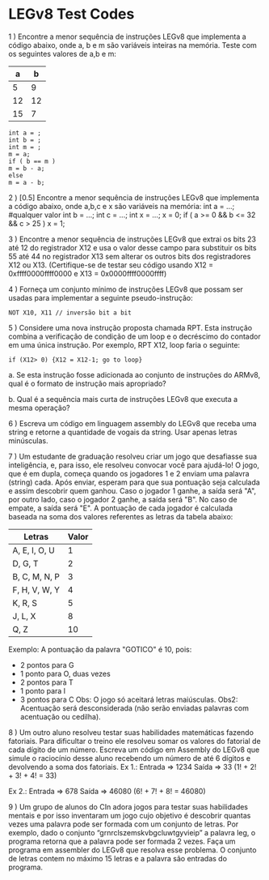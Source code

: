 # LEGv8 Test Codes

1 ) Encontre a menor sequência de instruções LEGv8 que implementa a código abaixo,
onde a, b e m são variáveis inteiras na memória. Teste com os seguintes valores de a,b
e m:

|a|b|
|--|--|
|5 | 9|
|12 | 12|
|15 | 7|
```
int a = ;
int b = ;
int m = ;
m = a;
if ( b == m )
m = b - a;
else
m = a - b;
```
2 ) [0.5] Encontre a menor sequência de instruções LEGv8 que implementa a código abaixo,
onde a,b,c e x são variáveis na memória:
int a = ...; #qualquer valor
int b = ...;
int c = ...;
int x = ...;
x = 0;
if ( a >= 0 && b <= 32 && c > 25 )
x = 1;

3 ) Encontre a menor sequência de instruções LEGv8 que extrai os bits 23 até 12 do
registrador X12 e usa o valor desse campo para substituir os bits 55 até 44 no registrador
X13 sem alterar os outros bits dos registradores X12 ou X13.
(Certifique-se de testar seu código usando X12 = 0xffff0000ffff0000 e X13 =
0x0000ffff0000ffff)

4 ) Forneça um conjunto mínimo de instruções LEGv8 que possam ser usadas para
implementar a seguinte pseudo-instrução:
```
NOT X10, X11 // inversão bit a bit
```
5 ) Considere uma nova instrução proposta chamada RPT. Esta instrução combina a
verificação de condição de um loop e o decréscimo do contador em uma única instrução.
Por exemplo, RPT X12, loop faria o seguinte:
```
if (X12> 0) {X12 = X12-1; go to loop}
```

a. Se esta instrução fosse adicionada ao conjunto de instruções do ARMv8, qual é o
formato de instrução mais apropriado?

b. Qual é a sequência mais curta de instruções LEGv8 que executa a mesma
operação?

6 ) Escreva um código em linguagem assembly do LEGv8 que receba uma string e
retorne a quantidade de vogais da string. Usar apenas letras minúsculas.

7 ) Um estudante de graduação resolveu criar um jogo que desafiasse sua
inteligência, e, para isso, ele resolveu convocar você para ajudá-lo! O jogo, que é em
dupla, começa quando os jogadores 1 e 2 enviam uma palavra (string) cada. Após
enviar, esperam para que sua pontuação seja calculada e assim descobrir quem
ganhou. Caso o jogador 1 ganhe, a saída será "A", por outro lado, caso o jogador 2
ganhe, a saída será "B". No caso de empate, a saída será "E".
A pontuação de cada jogador é calculada baseada na soma dos valores referentes as
letras da tabela abaixo:

  |Letras| Valor|
  |------|------|
  |A, E, I, O, U| 1|
  |D, G, T |2|
  |B, C, M, N, P| 3|
  |F, H, V, W, Y| 4|
  |K, R, S| 5|
  |J, L, X| 8|
  |Q, Z| 10|

  Exemplo:
  A pontuação da palavra "GOTICO" é 10, pois:
  - 2 pontos para G
  - 1 ponto para O, duas vezes
  - 2 pontos para T
  - 1 ponto para I
  - 3 pontos para C
  Obs: O jogo só aceitará letras maiúsculas.
  Obs2: Acentuação será desconsiderada (não serão enviadas palavras com
  acentuação ou cedilha).
  
8 ) Um outro aluno resolveu testar suas habilidades matemáticas fazendo fatoriais.
Para dificultar o treino ele resolveu somar os valores do fatorial de cada dígito de um
número. Escreva um código em Assembly do LEGv8 que simule o raciocínio desse
aluno recebendo um número de até 6 dígitos e devolvendo a soma dos fatoriais.
  Ex 1.: Entrada => 1234
  Saída => 33 (1! + 2! + 3! + 4! = 33)

  Ex 2.: Entrada => 678
  Saída => 46080 (6! + 7! + 8! = 46080)

9 ) Um grupo de alunos do CIn adora jogos para testar suas habilidades mentais e
por isso inventaram um jogo cujo objetivo é descobrir quantas vezes uma palavra pode
ser formada com um conjunto de letras. Por exemplo, dado o conjunto
“grnrclszemskvbgcluwtgyvieip” a palavra leg, o programa retorna que a palavra pode
ser formada 2 vezes. Faça um programa em assembler do LEGv8 que resolva esse
problema. O conjunto de letras contem no máximo 15 letras e a palavra são entradas
do programa.
